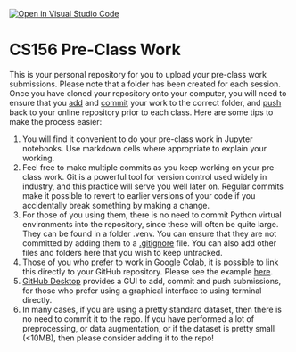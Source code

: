 [![Open in Visual Studio Code](https://classroom.github.com/assets/open-in-vscode-f059dc9a6f8d3a56e377f745f24479a46679e63a5d9fe6f495e02850cd0d8118.svg)](https://classroom.github.com/online_ide?assignment_repo_id=6662088&assignment_repo_type=AssignmentRepo)
# CS156 Pre-Class Work
This is your personal repository for you to upload your pre-class work submissions. Please note that a folder has been created for each session. Once you have cloned your repository onto your computer, you will need to ensure that you [add](https://www.git-tower.com/learn/git/commands/git-add/) and [commit](https://www.git-tower.com/learn/git/commands/git-commit/) your work to the correct folder, and [push](https://www.git-tower.com/learn/git/commands/git-push/) back to your online repository prior to each class. Here are some tips to make the process easier:

1. You will find it convenient to do your pre-class work in Jupyter notebooks. Use markdown cells where appropriate to explain your working.
2. Feel free to make multiple commits as you keep working on your pre-class work. Git is a powerful tool for version control used widely in industry, and this practice will serve you well later on. Regular commits make it possible to revert to earlier versions of your code if you accidentally break something by making a change.
3. For those of you using them, there is no need to commit Python virtual environments into the repository, since these will often be quite large. They can be found in a folder .venv. You can ensure that they are not committed by adding them to a [.gitignore](https://git-scm.com/docs/gitignore) file. You can also add other files and folders here that you wish to keep untracked.
4. Those of you who prefer to work in Google Colab, it is possible to link this directly to your GitHub repository. Please see the example [here](https://colab.research.google.com/github/googlecolab/colabtools/blob/master/notebooks/colab-github-demo.ipynb).
5. [GitHub Desktop](https://desktop.github.com/) provides a GUI to add, commit and push submissions, for those who prefer using a graphical interface to using terminal directly.
6. In many cases, if you are using a pretty standard dataset, then there is no need to commit it to the repo. If you have performed a lot of preprocessing, or data augmentation, or if the dataset is pretty small (<10MB), then please consider adding it to the repo!

